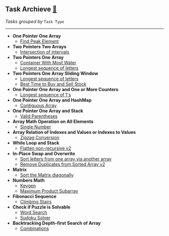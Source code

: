 ## Task Archieve [:scroll:](./README.md)

_Tasks grouped by_ `Task Type`

---

- __One Pointer One Array__
  - [Find Peak Element](./find-peak-element/task.md)
- __Two Pointers Two Arrays__
  - [Intersection of intervals](./intersection-intervals/task.md)
- __Two Pointers One Array__
  - [Container With Most Water](./most-water/task.md)
  - [Longest sequence of letters](./longest-letter-subsequence/task.md)
- __Two Pointers One Array Sliding Window__
  - [Longest sequence of letters](./longest-letter-subsequence/task.md)
  - [Best Time to Buy and Sell Stock](./best-time-to-buy-and-sell-stock/task.md)
- __One Pointer One Array and One or More Counters__
  - [Longest sequence of 1's](./longest-sequence-of-1s/task.md)
- __One Pointer One Array and HashMap__
  - [Contiguous Array](./contiguous-array/task.md)
- __One Pointer One Array and Stack__
  - [Valid Parentheses](./valid-parentheses/task.md)
- __Array Math Operation on All Elements__
  - [Single Number](./single-number/task.md)
- __Array Relation of Indexes and Values or Indexes to Values__
  - [Zigzag Conversion](./zigzag-conversion/task.md)
- __While Loop and Stack__
  - [Flatten non-recursive v2](./flatten-nonrecursive-v2/task.md)
- __In-Place Swap and Overwrite__
  - [Sort letters from one array via another array](./sort-letters-two-arrays/task.md)
  - [Remove Duplicates from Sorted Array v2](./remove-duplicates-v2/task.md)
- __Matrix__
  - [Sort the Matrix diagonally](./matrix-diagonal-sort/task.md)
- __Numbers Math__
  - [Keygen](./keygen/task.md)
  - [Maximum Product Subarray](./maximum-product-subarray/task.md)
- __Fibonacci Sequence__
  - [Climbing Stairs](./climb-stairs/task.md)
- __Check if Puzzle is Solvable__
  - [Word Search](./word-search/task.md)
  - [Sudoku Solver](../cheatsheet/sudoku.js)
- __Backtracking Depth-first Search of Array__
  - [Combinations](./combinations/task.md)
